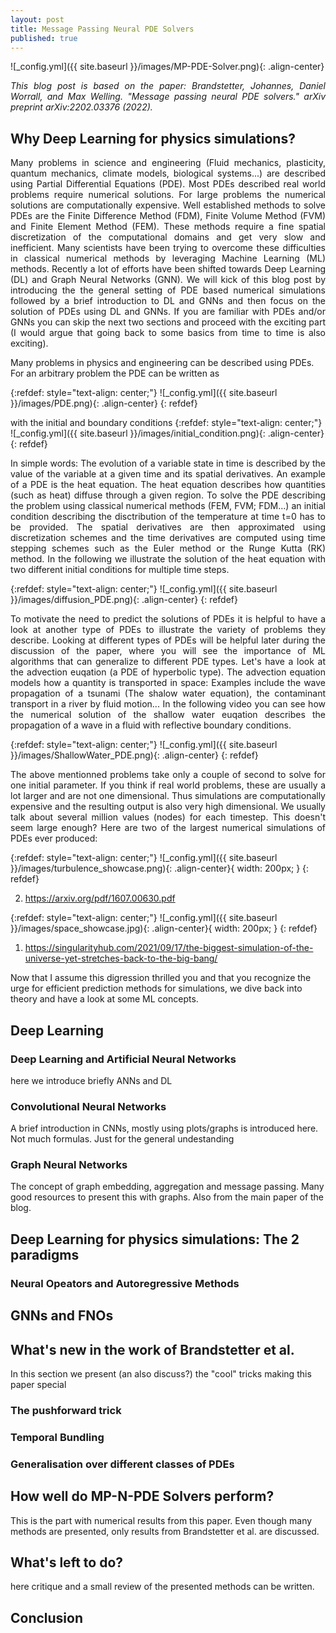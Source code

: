 ```yaml
---
layout: post
title: Message Passing Neural PDE Solvers
published: true
---
```

![_config.yml]({{ site.baseurl }}/images/MP-PDE-Solver.png){: .align-center}

<p>  <div style="text-align: justify"> <em> This blog post is based on the paper: Brandstetter, Johannes, Daniel Worrall, and Max Welling. "Message passing neural PDE solvers." arXiv preprint arXiv:2202.03376 (2022).  </em> </div> </p>


## Why Deep Learning for physics simulations?
<p>  <div style="text-align: justify"> Many problems in science and engineering (Fluid mechanics, plasticity, quantum mechanics, climate models, biological systems...) are described using Partial Differential Equations (PDE). Most PDEs described real world problems require numerical solutions. For large problems the numerical solutions are computationally expensive. Well established methods to solve PDEs are the Finite Difference Method (FDM), Finite Volume Method (FVM) and Finite Element Method (FEM). These methods require a fine spatial discretization of the computational domains and get very slow and inefficient. Many scientists have been trying to overcome these difficulties in classical numerical methods by leveraging Machine Learning (ML) methods. Recently a lot of efforts have been shifted towards Deep Learning (DL) and Graph Neural Networks (GNN). We will kick of this blog post by introducing the the general setting of PDE based numerical simulations followed by a brief introduction to  DL and GNNs and then focus on the solution of PDEs using DL and GNNs. If you are familiar with PDEs and/or GNNs you can skip the next two sections and proceed with the exciting part (I would argue that going back to some basics from time to time is also exciting).  </div> </p>

Many problems in physics and engineering can be described using PDEs. For an arbitrary problem the PDE can be written as

{:refdef: style="text-align: center;"}
![_config.yml]({{ site.baseurl }}/images/PDE.png){: .align-center}
{: refdef}

with the initial and boundary conditions 
{:refdef: style="text-align: center;"}
![_config.yml]({{ site.baseurl }}/images/initial_condition.png){: .align-center}
{: refdef}

<p>  <div style="text-align: justify">
In simple words: The evolution of a variable state in time is described by the value of the variable at a given time and its spatial derivatives.
An example of a PDE is the heat equation. The heat equation describes how quantities (such as heat) diffuse through a given region. To solve the PDE describing the problem using classical numerical methods (FEM, FVM; FDM...) an initial condition describing the disctribution of the temperature at time t=0 has to be provided. The spatial derivatives are then approximated using discretization schemes and the time derivatives are computed using time stepping schemes such as the Euler method or the Runge Kutta (RK) method. In the following we illustrate the solution of the heat equation with two different initial conditions for multiple time steps.
</div> </p>

{:refdef: style="text-align: center;"}
![_config.yml]({{ site.baseurl }}/images/diffusion_PDE.png){: .align-center}
{: refdef}

<p>  <div style="text-align: justify">
To motivate the need to predict the solutions of PDEs it is helpful to have a look at another type of PDEs to illustrate the variety of problems they describe. Looking at different types of PDEs will be helpful later during the discussion of the paper, where you will see the importance of ML algorithms that can generalize to different PDE types.
Let's have a look at the advection euqation (a PDE of hyperbolic type). The advection equation models how a quantity is transported in space: Examples include the wave propagation of a tsunami (The shalow water equation), the contaminant transport in a river by fluid motion... In the following video you can see how the numerical solution of the shallow water euqation describes the propagation of a wave in a fluid with reflective boundary conditions. 
</div> </p>

{:refdef: style="text-align: center;"}
![_config.yml]({{ site.baseurl }}/images/ShallowWater_PDE.png){: .align-center}
{: refdef}  

<p>  <div style="text-align: justify">
The above mentionned problems take only a couple of second to solve for one initial parameter. If you think if real world problems, these are usually a lot larger and are not one dimensional. Thus simulations are computationally expensive and the resulting output is also very high dimensional. We usually talk about several million values (nodes) for each timestep. This doesn't seem large enough? Here are two of the largest  numerical simulations of PDEs ever produced:
</div> </p>

{:refdef: style="text-align: center;"}
![_config.yml]({{ site.baseurl }}/images/turbulence_showcase.png){: .align-center}{ width: 200px; }
{: refdef}

2) https://arxiv.org/pdf/1607.00630.pdf


{:refdef: style="text-align: center;"} 
![_config.yml]({{ site.baseurl }}/images/space_showcase.jpg){: .align-center}{ width: 200px; }
{: refdef} 

1) https://singularityhub.com/2021/09/17/the-biggest-simulation-of-the-universe-yet-stretches-back-to-the-big-bang/

Now that I assume this digression thrilled you and that you recognize the urge for efficient prediction methods for simulations, we dive back into theory and have a look at some ML concepts. 
## Deep Learning
### Deep Learning and Artificial Neural Networks
here we introduce briefly ANNs and DL 
### Convolutional Neural Networks
A brief introduction in CNNs, mostly using plots/graphs is introduced here. Not much formulas. Just for the general undestanding
### Graph Neural Networks
The concept of graph embedding, aggregation and message passing.
Many good resources to present this with graphs. Also from the main paper of the blog.

## Deep Learning for physics simulations: The 2 paradigms 
### Neural Opeators and Autoregressive Methods

## GNNs and FNOs

## What's new in the work of Brandstetter et al.
In this section we present (an also discuss?) the "cool" tricks making this paper special
### The pushforward trick
### Temporal Bundling
### Generalisation over different classes of PDEs

## How well do MP-N-PDE Solvers perform?
This is the part with numerical results from this paper. Even though many methods are presented, only results from Brandstetter et al. are discussed.


## What's left to do?
here critique and a small review of the presented methods can be written.

## Conclusion
